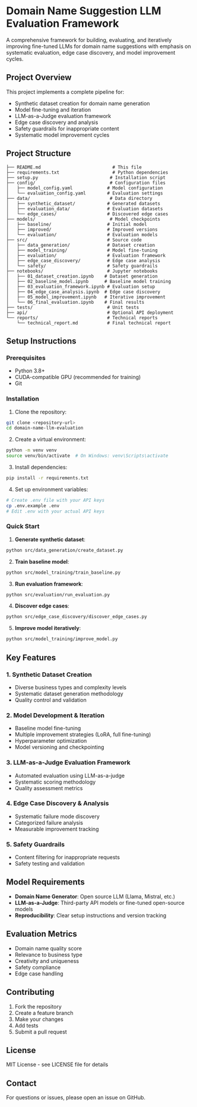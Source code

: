 # Domain Name Suggestion LLM Evaluation Framework

A comprehensive framework for building, evaluating, and iteratively improving fine-tuned LLMs for domain name suggestions with emphasis on systematic evaluation, edge case discovery, and model improvement cycles.

## Project Overview

This project implements a complete pipeline for:
- Synthetic dataset creation for domain name generation
- Model fine-tuning and iteration
- LLM-as-a-Judge evaluation framework
- Edge case discovery and analysis
- Safety guardrails for inappropriate content
- Systematic model improvement cycles

## Project Structure

```
├── README.md                           # This file
├── requirements.txt                    # Python dependencies
├── setup.py                           # Installation script
├── config/                            # Configuration files
│   ├── model_config.yaml             # Model configuration
│   └── evaluation_config.yaml        # Evaluation settings
├── data/                              # Data directory
│   ├── synthetic_dataset/            # Generated datasets
│   ├── evaluation_data/              # Evaluation datasets
│   └── edge_cases/                   # Discovered edge cases
├── models/                            # Model checkpoints
│   ├── baseline/                     # Initial model
│   ├── improved/                     # Improved versions
│   └── evaluation/                   # Evaluation models
├── src/                              # Source code
│   ├── data_generation/              # Dataset creation
│   ├── model_training/               # Model fine-tuning
│   ├── evaluation/                   # Evaluation framework
│   ├── edge_case_discovery/          # Edge case analysis
│   └── safety/                       # Safety guardrails
├── notebooks/                        # Jupyter notebooks
│   ├── 01_dataset_creation.ipynb    # Dataset generation
│   ├── 02_baseline_model.ipynb      # Baseline model training
│   ├── 03_evaluation_framework.ipynb # Evaluation setup
│   ├── 04_edge_case_analysis.ipynb  # Edge case discovery
│   ├── 05_model_improvement.ipynb   # Iterative improvement
│   └── 06_final_evaluation.ipynb    # Final results
├── tests/                            # Unit tests
├── api/                              # Optional API deployment
└── reports/                          # Technical reports
    └── technical_report.md           # Final technical report
```

## Setup Instructions

### Prerequisites

- Python 3.8+
- CUDA-compatible GPU (recommended for training)
- Git

### Installation

1. Clone the repository:
```bash
git clone <repository-url>
cd domain-name-llm-evaluation
```

2. Create a virtual environment:
```bash
python -m venv venv
source venv/bin/activate  # On Windows: venv\Scripts\activate
```

3. Install dependencies:
```bash
pip install -r requirements.txt
```

4. Set up environment variables:
```bash
# Create .env file with your API keys
cp .env.example .env
# Edit .env with your actual API keys
```

### Quick Start

1. **Generate synthetic dataset**:
```bash
python src/data_generation/create_dataset.py
```

2. **Train baseline model**:
```bash
python src/model_training/train_baseline.py
```

3. **Run evaluation framework**:
```bash
python src/evaluation/run_evaluation.py
```

4. **Discover edge cases**:
```bash
python src/edge_case_discovery/discover_edge_cases.py
```

5. **Improve model iteratively**:
```bash
python src/model_training/improve_model.py
```

## Key Features

### 1. Synthetic Dataset Creation
- Diverse business types and complexity levels
- Systematic dataset generation methodology
- Quality control and validation

### 2. Model Development & Iteration
- Baseline model fine-tuning
- Multiple improvement strategies (LoRA, full fine-tuning)
- Hyperparameter optimization
- Model versioning and checkpointing

### 3. LLM-as-a-Judge Evaluation Framework
- Automated evaluation using LLM-as-a-judge
- Systematic scoring methodology
- Quality assessment metrics

### 4. Edge Case Discovery & Analysis
- Systematic failure mode discovery
- Categorized failure analysis
- Measurable improvement tracking

### 5. Safety Guardrails
- Content filtering for inappropriate requests
- Safety testing and validation

## Model Requirements

- **Domain Name Generator**: Open source LLM (Llama, Mistral, etc.)
- **LLM-as-a-Judge**: Third-party API models or fine-tuned open-source models
- **Reproducibility**: Clear setup instructions and version tracking

## Evaluation Metrics

- Domain name quality score
- Relevance to business type
- Creativity and uniqueness
- Safety compliance
- Edge case handling

## Contributing

1. Fork the repository
2. Create a feature branch
3. Make your changes
4. Add tests
5. Submit a pull request

## License

MIT License - see LICENSE file for details

## Contact

For questions or issues, please open an issue on GitHub.
